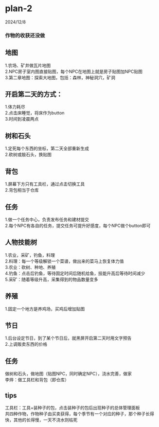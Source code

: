 # plan-2
2024/12/8  
### 作物的收获还没做  
## 地图  
1.农场、矿井做瓦片地图  
2.NPC房子室内图直接贴图，每个NPC在地图上就是房子贴图加NPC贴图  
3.第二章地图：探索大地图，包括：森林，神秘洞穴，矿洞   
## 开启第二天的方式：  
1.体力耗尽  
2.点击床睡觉，将床作为button  
3.时间到凌晨两点  
## 树和石头  
1.定死每个东西的坐标，第二天全部重新生成  
2.砍树或敲石头，换贴图  
## 背包  
1.屏幕下方只有工具栏，通过点击切换工具  
2.背包相当于仓库  
## 任务  
1.做一个任务中心，负责发布任务和建材提交  
2.每个NPC有各自的任务，提交任务可提升好感度，每个NPC做个button即可  
## 人物技能树  
1.农业，采矿，钓鱼，料理  
2.料理：每一个等级解锁一个菜谱，做出来的菜马上恢复体力值  
3.农业：砍树、种地、养殖  
4.钓鱼：点击后钓鱼，等待固定时间后随机给鱼，技能升高后等待时间减少  
5.采矿：随着等级升高，采集得到的物品数量变多  
## 养殖  
1.固定一个地方是养鸡场，买鸡后增加贴图  
## 节日  
1.后台设定节日，到了某个节日后，就黑屏开启第二天时用文字预告    
2.上调贩卖东西的价格  
## 任务  
做树和石头，做地图（贴图NPC，同时确定NPC），浇水完善，做家  
李烨：做工具栏和背包（即仓库）  
## tips  
工具栏：工具+装种子的包，点击装种子的包后出现种子的总体管理面板  
共四种作物，作物种子由买卖获得，每个季节有一个对应的种子，那个种子长得快，其他的长得慢，一天不浇水则枯死    
